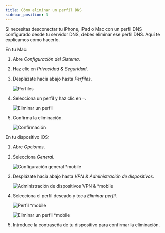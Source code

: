 ```yaml
---
title: Cómo eliminar un perfil DNS
sidebar_position: 3
---
```


Si necesitas desconectar tu iPhone, iPad o Mac con un perfil DNS configurado desde tu servidor DNS, debes eliminar ese perfil DNS. Aquí te explicamos cómo hacerlo.

En tu Mac:

1. Abre *Configuración del Sistema*.

1. Haz clic en *Privacidad & Seguridad*.

1. Desplázate hacia abajo hasta *Perfiles*.

    ![Perfiles](https://cdn.adtidy.org/content/kb/dns/private/solving_problems/deleting-dns-profile/profiles.png)

1. Selecciona un perfil y haz clic en `–`.

    ![Eliminar un perfil](https://cdn.adtidy.org/content/kb/dns/private/solving_problems/deleting-dns-profile/delete.png)

1. Confirma la eliminación.

    ![Confirmación](https://cdn.adtidy.org/content/kb/dns/private/solving_problems/deleting-dns-profile/confirm.png)

En tu dispositivo iOS:

1. Abre *Opciones*.

1. Selecciona *General*.

    ![Configuración general *mobile](https://cdn.adtidy.org/content/kb/dns/private/solving_problems/deleting-dns-profile/general.jpeg)

1. Desplázate hacia abajo hasta *VPN & Administración de dispositivos*.

    ![Administración de dispositivos VPN & *mobile](https://cdn.adtidy.org/content/kb/dns/private/solving_problems/deleting-dns-profile/vpn.jpeg)

1. Selecciona el perfil deseado y toca *Eliminar perfil*.

    ![Perfil *mobile](https://cdn.adtidy.org/content/kb/dns/private/solving_problems/deleting-dns-profile/profile.jpeg)

    ![Eliminar un perfil *mobile](https://cdn.adtidy.org/content/kb/dns/private/solving_problems/deleting-dns-profile/remove.jpeg)

1. Introduce la contraseña de tu dispositivo para confirmar la eliminación.
